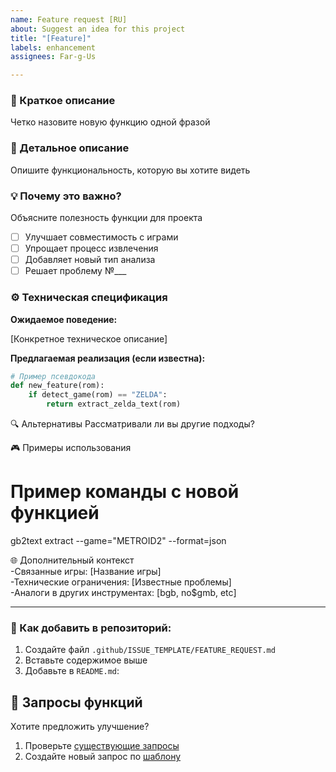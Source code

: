 ```yaml
---
name: Feature request [RU]
about: Suggest an idea for this project
title: "[Feature]"
labels: enhancement
assignees: Far-g-Us

---
```


### 🚀 Краткое описание
Четко назовите новую функцию одной фразой

### 📖 Детальное описание
Опишите функциональность, которую вы хотите видеть

### 💡 Почему это важно?
Объясните полезность функции для проекта
- [ ] Улучшает совместимость с играми
- [ ] Упрощает процесс извлечения
- [ ] Добавляет новый тип анализа
- [ ] Решает проблему №___

### ⚙️ Техническая спецификация
**Ожидаемое поведение:**

[Конкретное техническое описание]

**Предлагаемая реализация (если известна):**
```python
# Пример псевдокода
def new_feature(rom):
    if detect_game(rom) == "ZELDA":
        return extract_zelda_text(rom)
```

🔍 Альтернативы
Рассматривали ли вы другие подходы?

🎮 Примеры использования

# Пример команды с новой функцией
gb2text extract --game="METROID2" --format=json

🌐 Дополнительный контекст <br>
-Связанные игры: [Название игры] <br>
-Технические ограничения: [Известные проблемы] <br>
-Аналоги в других инструментах: [bgb, no$gmb, etc] <br>

---

### 📂 Как добавить в репозиторий:
1. Создайте файл `.github/ISSUE_TEMPLATE/FEATURE_REQUEST.md`
2. Вставьте содержимое выше
3. Добавьте в `README.md`:

## 🌟 Запросы функций

Хотите предложить улучшение?
1. Проверьте [существующие запросы](https://github.com/Far-g-Us/gb2text/issues?q=is%3Aopen+is%3Aissue+label%3Aenhancement)
2. Создайте новый запрос по [шаблону](https://github.com/Far-g-Us/gb2text/issues/new?template=FEATURE_REQUEST.md)
